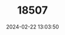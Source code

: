 ---
title: "18507"
category: "Pseudochirulus caroli"
draft: false
date: 2024-02-22 13:03:50
languages:
  English: ["Weyland Ringtail"]
---